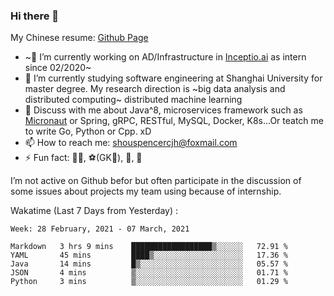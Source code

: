 ### Hi there 👋

My Chinese resume: [Github Page](https://spencercjh.github.io/resume/)

- ~🔭 I’m currently working on AD/Infrastructure in [Inceptio.ai](https://www.inceptio.ai/) as intern since 02/2020~
- 🌱 I’m currently studying software engineering at Shanghai University for master degree. My research direction is ~big data analysis and distributed computing~ distributed machine learning
- 💬 Discuss with me about Java^8, microservices framework such as [Micronaut](http://micronaut.io/) or Spring, gRPC, RESTful, MySQL, Docker, K8s...Or teatch me to write Go, Python or Cpp. xD
- 📫 How to reach me: shouspencercjh@foxmail.com
- ⚡ Fun fact: 🚴‍♂️, ⚽(GK🥅), 🏓, 🏸

I’m not active on Github befor but often participate in the discussion of some issues about projects my team using because of internship.

Wakatime (Last 7 Days from Yesterday) :

<!--START_SECTION:waka-->
```text
Week: 28 February, 2021 - 07 March, 2021

Markdown   3 hrs 9 mins    ██████████████████▒░░░░░░   72.91 % 
YAML       45 mins         ████▒░░░░░░░░░░░░░░░░░░░░   17.36 % 
Java       14 mins         █▒░░░░░░░░░░░░░░░░░░░░░░░   05.57 % 
JSON       4 mins          ▒░░░░░░░░░░░░░░░░░░░░░░░░   01.71 % 
Python     3 mins          ▒░░░░░░░░░░░░░░░░░░░░░░░░   01.29 % 
```
<!--END_SECTION:waka-->
